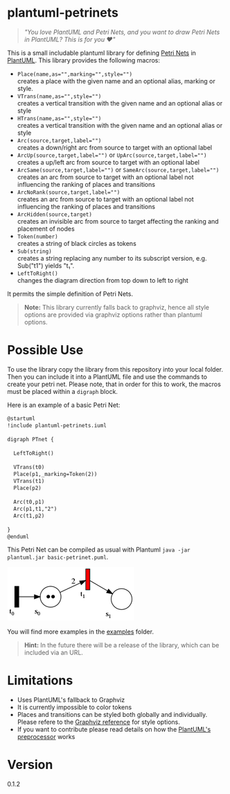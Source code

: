 # plantuml-petrinets

> *"You love PlantUML and Petri Nets, and you want to draw Petri Nets in PlantUML? This is for you :heart:"*

This is a small includable plantuml library for defining [Petri Nets](https://en.wikipedia.org/wiki/Petri_net) in [PlantUML](https://github.com/plantuml).
This library provides the following macros:

* `Place(name,as="",marking="",style="")`  
    creates a place with the given name and an optional alias, marking or style.
* `VTrans(name,as="",style="")`  
    creates a vertical transition with the given name and an optional alias or style
* `HTrans(name,as="",style="")`  
    creates a vertical transition with the given name and an optional alias or style
* `Arc(source,target,label="")`  
    creates a down/right arc from source to target with an optional label
* `ArcUp(source,target,label="")` or `UpArc(source,target,label="")`
    creates a up/left arc from source to target with an optional label
* `ArcSame(source,target,label="")` or `SameArc(source,target,label="")`  
    creates an arc from source to target with an optional label not influencing the ranking of places and transitions
* `ArcNoRank(source,target,label="")`  
    creates an arc from source to target with an optional label not influencing the ranking of places and transitions
* `ArcHidden(source,target)`  
    creates an invisible arc from source to target affecting the ranking and placement of nodes
* `Token(number)`  
    creates a string of black circles as tokens
* `Sub(string)`  
    creates a string replacing any number to its subscript version, e.g. Sub("t1") yields "t₁".
* `LeftToRight()`  
    changes the diagram direction from top down to left to right

It permits the simple definition of Petri Nets.

> **Note:** This library currently falls back to graphviz, hence all style options are provided via graphviz options rather than plantuml options.

# Possible Use

To use the library copy the library from this repository into your local folder. Then you can include it into a PlantUML file and use the commands to create your petri net. Please note, that in order for this to work, the macros must be placed within a `digraph` block.

Here is an example of a basic Petri Net:

```plantuml
@startuml
!include plantuml-petrinets.iuml

digraph PTnet {

  LeftToRight()

  VTrans(t0)
  Place(p1,_marking=Token(2))
  VTrans(t1)
  Place(p2)

  Arc(t0,p1)
  Arc(p1,t1,"2")
  Arc(t1,p2)

}
@enduml
```

This Petri Net can be compiled as usual with Plantuml `java -jar plantuml.jar basic-petrinet.puml`.

![Basic petri net](examples/basic-petrinet.png)

You will find more examples in the [examples](examples/) folder.

> **Hint:** In the future there will be a release of the library, which can be included via an URL.

# Limitations

* Uses PlantUML's fallback to Graphviz
* It is currently impossible to color tokens
* Places and transitions can be styled both globally and individually. Please refere to the [Graphviz reference](https://graphviz.org/doc/info/attrs.html) for style options.
* If you want to contribute please read details on how the [PlantUML's preprocessor](https://plantuml.com/en/preprocessing) works

# Version

0.1.2
